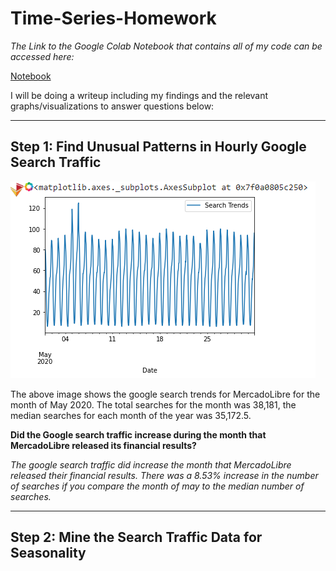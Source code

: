 # Time-Series-Homework

*The Link to the Google Colab Notebook that contains all of my code can be accessed here:*

[Notebook](https://colab.research.google.com/drive/1hGwWsQIt3ZfAu3XaDD6_Hgu0P9xDJt6R#scrollTo=pt-JEuuIiGuE)
>
I will be doing a writeup including my findings and the relevant graphs/visualizations to answer questions below:

---

## Step 1: Find Unusual Patterns in Hourly Google Search Traffic
![may_2020](images/may_2020data.PNG)
>
The above image shows the google search trends for MercadoLibre for the month of May 2020. The total searches for the month was 38,181, the median searches for each month of the year was 35,172.5. 

**Did the Google search traffic increase during the month that MercadoLibre released its financial results?**
>
*The google search traffic did increase the month that MercadoLibre released their financial results. There was a 8.53% increase in the number of searches if you compare the month of may to the median number of searches.*

---

## Step 2: Mine the Search Traffic Data for Seasonality